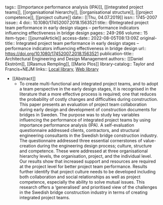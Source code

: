 tags:: [[Importance performance analysis (IPA)]], [[integrated project teams]], [[organisational hierarchy]], [[organisational structure]], [[project competence]], [[project culture]]
date:: [[Thu, 04.07.2019]]
issn:: 1745-2007
issue:: 4
doi:: 10.1080/17452007.2018.1563521
title:: @Integrated project team performance in early design stages – performance indicators influencing effectiveness in bridge design
pages:: 249-266
volume:: 15
item-type:: [[journalArticle]]
access-date:: 2022-08-05T08:13:09Z
original-title:: Integrated project team performance in early design stages – performance indicators influencing effectiveness in bridge design
url:: https://doi.org/10.1080/17452007.2018.1563521
publication-title:: Architectural Engineering and Design Management
authors:: [[Daniel Ekström]], [[Rasmus Rempling]], [[Mario Plos]]
library-catalog:: Taylor and Francis+NEJM
links:: [Local library](zotero://select/library/items/WUMCFRA9), [Web library](https://www.zotero.org/users/6520516/items/WUMCFRA9)

- [[Abstract]]
	- To create multi-functional and integrated project teams, and to adopt a team perspective in the early design stages, it is recognised in the literature that a more effective process is required; one that reduces the probability of costly changes and difficulties during construction. This paper presents an evaluation of project team collaboration during early design and development of construction documents for bridges in Sweden. The purpose was to study key variables influencing the performance of integrated project teams by using importance performance analysis (IPA). A self-evaluation questionnaire addressed clients, contractors, and structural engineering consultants in the Swedish bridge construction industry. The questionnaire addressed three essential cornerstones of value-creation during the engineering design process; culture, structure and competence. These were addressed at three organisational hierarchy levels, the organisation, project, and the individual level. Our results show that increased support and resources are required at the project level for better project team performance. Results further identify that project culture needs to be developed including both collaboration and social relationships as well as project competence, especially the ability to solve mutual issues. This research offers a ‘generalised’ and prioritised view of the challenges in the Swedish bridge construction industry in terms of creating integrated project teams.
